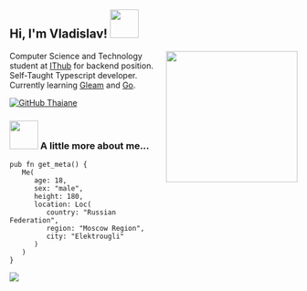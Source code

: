 <h2> Hi, I'm Vladislav! <img src="https://media1.giphy.com/media/v1.Y2lkPTc5MGI3NjExdWE4Nmg3YXFkMzd0amRoMXJmM3FlOWZvbGhtM2VuNGUzOG1ybGtpZiZlcD12MV9pbnRlcm5hbF9naWZfYnlfaWQmY3Q9cw/l4FGI8GoTL7N4DsyI/giphy.webp" width="50"></h2>

<img align="right" src="https://github.com/vshakitskiy/vshakitskiy/assets/54102609/e93eb8f1-d1df-432a-bb77-2071dca8c2c6" width="230">

Computer Science and Technology student at [IThub](https://ithub.ru/en) for backend position.</br>
Self-Taught Typescript developer. 
Currently learning [Gleam](https://gleam.run/) and [Go](https://go.dev/).

[![GitHub Thaiane](https://img.shields.io/github/followers/vshakitskiy?label=follow&style=social)](https://github.com/vshakitskiy)
### <img src="https://github.com/vshakitskiy/vshakitskiy/assets/54102609/cdc4038b-214d-4543-8db6-f6bdab31149c" width="50"> A little more about me...  

```gleam
pub fn get_meta() {
   Me(
      age: 18,
      sex: "male",
      height: 180,
      location: Loc(
         country: "Russian Federation",
         region: "Moscow Region",
         city: "Elektrougli"
      )
   )
}
```

<p>
   <a href="https://skillicons.dev">
      <img src="https://skillicons.dev/icons?i=git,pnpm,js,ts,nodejs,react,tailwind,vscode,express,nextjs,vite,mongodb,postgres,vercel&theme=dark" />
   </a>
</p>

<picture>
  <source media="(prefers-color-scheme: dark)" srcset="https://skillicons.dev/icons?i=git,pnpm,js,ts,nodejs,react,tailwind,vscode,express,nextjs,vite,mongodb,postgres,vercel&theme=dark">
  <source media="(prefers-color-scheme: light)" srcset="https://skillicons.dev/icons?i=git,pnpm,js,ts,nodejs,react,tailwind,vscode,express,nextjs,vite,mongodb,postgres,vercel">
</picture>
